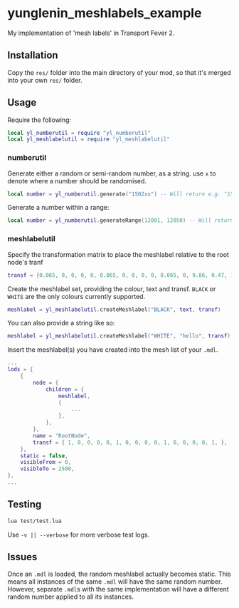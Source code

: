 # yunglenin_meshlabels_example

My implementation of 'mesh labels' in Transport Fever 2.

## Installation

Copy the ```res/``` folder into the main directory of your mod, so that it's merged into your own ```res/``` folder.

## Usage

Require the following:

```lua
local yl_numberutil = require "yl_numberutil"
local yl_meshlabelutil = require "yl_meshlabelutil"
```

### numberutil

Generate either a random or semi-random number, as a string. use ```x``` to denote where a number should be randomised.

```lua
local number = yl_numberutil.generate("1502xx") -- Will return e.g. "150238" or "150292"
```

Generate a number within a range:

```lua
local number = yl_numberutil.generateRange(12001, 12050) -- Will return e.g. "12024" or "12013"
```

### meshlabelutil

Specify the transformation matrix to place the meshlabel relative to the root node's tranf

```lua
transf = {0.065, 0, 0, 0, 0, 0.065, 0, 0, 0, 0, 0.065, 0, 9.86, 0.47, 1.94, 1, }
```

Create the meshlabel set, providing the colour, text and transf. `BLACK` or `WHITE` are the only colours currently supported.

```lua
meshlabel = yl_meshlabelutil.createMeshlabel("BLACK", text, transf)
```

You can also provide a string like so:

```lua
meshlabel = yl_meshlabelutil.createMeshlabel("WHITE", "hello", transf)
```

Insert the meshlabel(s) you have created into the mesh list of your ```.mdl```.

```lua
...
lods = {
    {
        node = {
            children = {
                meshlabel,
                {
                    ...
                },
            },
        },
        name = "RootNode",
        transf = { 1, 0, 0, 0, 0, 1, 0, 0, 0, 0, 1, 0, 0, 0, 0, 1, },
    },
    static = false,
    visibleFrom = 0,
    visibleTo = 2500,
},
...
```

## Testing

```bash
lua test/test.lua
```

Use ```-v || --verbose``` for more verbose test logs.

## Issues

Once an ```.mdl``` is loaded, the random meshlabel actually becomes static. This means all instances of the same `.mdl` will have the same random number. However, separate ```.mdl```s with the same implementation will have a different random number applied to all its instances.
